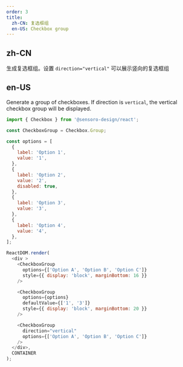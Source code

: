 ```yaml
---
order: 3
title:
  zh-CN: 复选框组
  en-US: Checkbox group
---
```


## zh-CN

生成复选框组。设置 `direction="vertical"` 可以展示竖向的复选框组

## en-US

Generate a group of checkboxes. If direction is `vertical`, the vertical checkbox group will be displayed.


```js
import { Checkbox } from '@sensoro-design/react';

const CheckboxGroup = Checkbox.Group;

const options = [
  {
    label: 'Option 1',
    value: '1',
  },
  {
    label: 'Option 2',
    value: '2',
    disabled: true,
  },
  {
    label: 'Option 3',
    value: '3',
  },
  {
    label: 'Option 4',
    value: '4',
  },
];

ReactDOM.render(
  <div >
    <CheckboxGroup
      options={['Option A', 'Option B', 'Option C']}
      style={{ display: 'block', marginBottom: 16 }}
    />

    <CheckboxGroup
      options={options}
      defaultValue={['1', '3']}
      style={{ display: 'block', marginBottom: 20 }}
    />

    <CheckboxGroup
      direction="vertical"
      options={['Option A', 'Option B', 'Option C']}
    />
  </div>,
  CONTAINER
);
```
